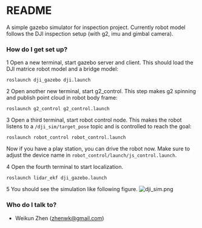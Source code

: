 # README #

A simple gazebo simulator for inspection project. Currently robot model follows the DJI inspection setup (with g2, imu and gimbal camera). 


### How do I get set up? ###

1 Open a new terminal, start gazebo server and client. This should load the DJI matrice robot model and a bridge model:
```
roslaunch dji_gazebo dji.launch
```

2 Open another new terminal, start g2_control. This step makes g2 spinning and publish point cloud in robot body frame:
```
roslaunch g2_control g2_control.launch
```

3 Open a third terminal, start robot control node. This makes the robot listens to a ```/dji_sim/target_pose``` topic and is controlled to reach the goal:
```
roslaunch robot_control robot_control.launch
```
Now if you have a play station, you can drive the robot now. Make sure to adjust the device name in ```robot_control/launch/js_control.launch```.

4 Open the fourth terminal to start localization. 
```
roslaunch lidar_ekf dji_gazebo.launch 
```

5 You should see the simulation like following figure.
![dji_sim.png](https://bitbucket.org/repo/gBoX7x/images/985936132-dji_sim.png)

### Who do I talk to? ###

* Weikun Zhen (zhenwk@gmail.com)